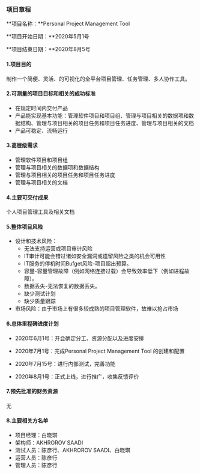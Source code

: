 ### 项目章程

**项目名称：**Personal Project Management Tool 

**项目开始日期：**2020年5月1号

**项目结束日期：**2020年8月5号

#### 1.项目目的

制作一个简便、灵活、的可视化的全平台项目管理、任务管理、多人协作工具。

#### 2.可测量的项目目标和相关的成功标准

- 在规定时间内交付产品
- 产品能实现基本功能：管理软件项目和项目组、管理与项目相关的数据项和数据结构、管理与项目相关的项目任务和项目任务进度、管理与项目相关的文档
- 产品可稳定、流畅运行

#### 3.高层级需求

- 管理软件项目和项目组
- 管理与项目相关的数据项和数据结构
- 管理与项目相关的项目任务和项目任务进度
- 管理与项目相关的文档

#### 4.主要可交付成果

个人项目管理工具及相关文档

#### 5.整体项目风险

- 设计和技术风险：
  - 无法支持运营或项目审计风险
  - IT审计可能会错过诸如安全漏洞或遗留风险之类的机会可用性
  - IT服务的停机时间Bufget风险-项目超出预算。
  - 容量-容量管理故障（例如网络连接过载）会导致效率低下（例如进程故障）。
  - 数据丢失-无法恢复的数据丢失。
  - 缺少测试计划
  - 缺少质量跟踪
- 市场风险：由于市场上有很多较成熟的项目管理软件，故难以抢占市场

#### 6.总体里程碑进度计划

- 2020年6月1号：开会确定分工、资源分配以及进度安排

- 2020年7月1号：完成Personal Project Management Tool 的创建和配置
- 2020年7月15号：进行内部测试，完善功能
- 2020年8月1号：正式上线，进行推广，收集反馈评价

#### 7.预先批准的财务资源

无

#### 8.主要相关方名单

- 项目经理：白晓琪
- 架构师：AKHROROV SAADI
- 测试人员：陈彦行、AKHROROV SAADI、白晓琪
- 运营人员：陈彦行
- 管理人员：陈彦行



